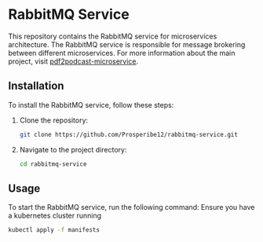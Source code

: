 # RabbitMQ Service

This repository contains the RabbitMQ service for microservices architecture. The RabbitMQ service is responsible for message brokering between different microservices. For more information about the main project, visit [pdf2podcast-microservice](https://github.com/Prosperibe12/pdf2podcast-microservice).

## Installation

To install the RabbitMQ service, follow these steps:

1. Clone the repository:
    ```bash
    git clone https://github.com/Prosperibe12/rabbitmq-service.git
    ```
2. Navigate to the project directory:
    ```bash
    cd rabbitmq-service
    ```

## Usage

To start the RabbitMQ service, run the following command:
Ensure you have a kubernetes cluster running
```bash
kubectl apply -f manifests
```
